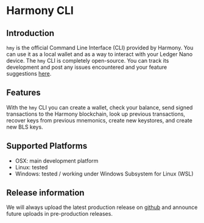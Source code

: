 # Harmony CLI

## Introduction

`hmy` is the official Command Line Interface \(CLI\) provided by Harmony. You can use it as a local wallet and as a way to interact with your Ledger Nano device. The `hmy` CLI is completely open-source. You can track its development and post any issues encountered and your feature suggestions [here](https://github.com/harmony-one/go-sdk).

## Features <a id="features"></a>

With the `hmy` CLI you can create a wallet, check your balance, send signed transactions to the Harmony blockchain, look up previous transactions, recover keys from previous mnemonics, create new keystores, and create new BLS keys.

## Supported Platforms <a id="platforms"></a>

* OSX: main development platform
* Linux: tested
* Windows: tested / working under Windows Subsystem for Linux \(WSL\) 

## Release information

We will always upload the latest production release on [github](https://github.com/harmony-one/go-sdk/releases) and announce future uploads in pre-production releases.

